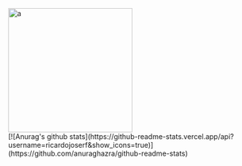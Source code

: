 <!-- <p align="center"> -->
<!-- </p> -->

<div id="element1"> <img src="https://media1.giphy.com/media/xT5LMRXQ4yPjL415q8/giphy.gif" alt="a" height="250"/> </div> 
<div id="element2"> [![Anurag's github stats](https://github-readme-stats.vercel.app/api?username=ricardojoserf&show_icons=true)](https://github.com/anuraghazra/github-readme-stats)   </div> 




<!-- [![HitCount](http://hits.dwyl.com/ricardojoserf/ricardojoserf.svg)](http://hits.dwyl.com/ricardojoserf/ricardojoserf) -->


